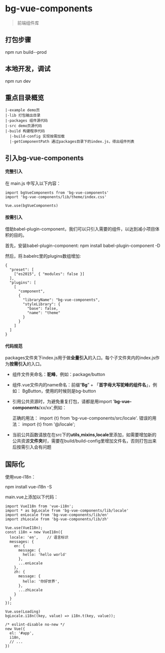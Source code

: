 # bg-vue-components

> 前端组件库

## 打包步骤

npm run build--prod

## 本地开发，调试

npm run dev

## 重点目录概览

    |-example demo页
    |-lib 打包输出目录
    |-packages 组件源代码
    |-src demo页源代码
    |-build 构建程序代码
      |-build-config 实现按需加载
      |-getComponentPath 通过packages目录下的index.js，得出组件列表

## 引入bg-vue-components

#### 完整引入
在 main.js 中写入以下内容：

```
import bgVueComponents from 'bg-vue-components'
import 'bg-vue-components/lib/theme/index.css'

Vue.use(bgVueComponents)
```

#### 按需引入

借助babel-plugin-component，我们可以只引入需要的组件，以达到减小项目体积的目的。

首先，安装babel-plugin-component:
npm install babel-plugin-component -D

然后，将.babelrc里的plugins数组增加:
```
{
  "preset": [
    ["es2015", { "modules": false }]
  ],
  "plugins": [
    [
      "component",
      {
        "libraryName": "bg-vue-components",
        "styleLibrary": {
          "base": false,
          "name": "theme"
        }
      }
    ]
  ]
}
```

#### 代码规范
packages文件夹下index.js用于做**全量引入**的入口。每个子文件夹内的index.js作为**按需引入**的入口。

- 组件文件夹命名：**驼峰**，例如：package/button
- 组件.vue文件内的name命名：前缀“**Bg**” + 「**首字母大写驼峰的组件名**」，例如： BgButton，使用的时候则是bg-button
- 引用公共资源时，为避免重复打包，请都是用import '**bg-vue-components**/xx/xx',例如：

  正确的用法： import {t} from 'bg-vue-components/src/locale'.
  错误的用法： import {t} from '@/locale';
- 当前公共函数请放在在src下的**utils,mixins,locale**里添加，如需要增加新的公共资源**文件夹**时，需要在build/build-config里增加文件名，否则打包出来后按需引入会有问题

## 国际化

使用vue-i18n：

npm install vue-i18n -S

main.vue上添加以下代码：
```
import VueI18n from 'vue-i18n';
import * as bgLocale from 'bg-vue-components/lib/locale'
import enLocale from 'bg-vue-components/lib/en'
import zhLocale from 'bg-vue-components/lib/zh'

Vue.use(VueI18n);
const i18n = new VueI18n({
  locale: 'en',    // 语言标识
  messages: {
    en: {
      message: {
        hello: 'hello world'
      },
      ...enLocale
    },
    zh: {
      message: {
        hello: '你好世界',
      },
      ...zhLocale
    }
  }
});

Vue.use(Loading)
bgLocale.i18n((key, value) => i18n.t(key, value));

/* eslint-disable no-new */
new Vue({
  el: '#app',
  i18n,
  // ...
})
```

